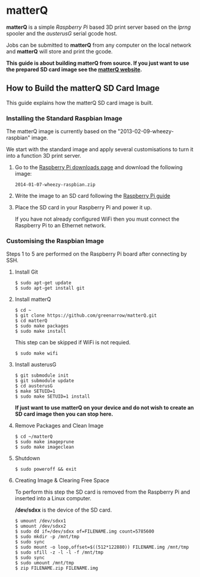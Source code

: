 # matterQ

**matterQ** is a simple *Raspberry Pi* based 3D print server based on the
*lprng* spooler and the *austerusG* serial gcode host.

Jobs can be submitted to **matterQ** from any computer on the local network
and **matterQ** will store and print the gcode.

**This guide is about building matterQ from source. If you just want to use
the prepared SD card image see the [matterQ website](http://matterq.org).**

## How to Build the matterQ SD Card Image

This guide explains how the matterQ SD card image is built.

### Installing the Standard Raspbian Image

The matterQ image is currently based on the "2013-02-09-wheezy-raspbian" image.

We start with the standard image and apply several customisations to turn it
into a function 3D print server.

1.  Go to the
    [Raspberry Pi downloads page](http://www.raspberrypi.org/downloads)
    and download the following image:

        2014-01-07-wheezy-raspbian.zip

3.  Write the image to an SD card following the
    [Raspberry Pi guide](http://elinux.org/RPi_Easy_SD_Card_Setup)

4.  Place the SD card in your Raspberry Pi and power it up.

    If you have not already configured WiFi then you must connect the
    Raspberry Pi to an Ethernet network.


### Customising the Raspbian Image
Steps 1 to 5 are performed on the Raspberry Pi board after connecting by SSH.

1.  Install Git

        $ sudo apt-get update
        $ sudo apt-get install git

2.  Install matterQ

        $ cd ~
        $ git clone https://github.com/greenarrow/matterQ.git
        $ cd matterQ
        $ sudo make packages
        $ sudo make install

    This step can be skipped if WiFi is not requied.

        $ sudo make wifi

3.  Install austerusG

        $ git submodule init
        $ git submodule update
        $ cd austerusG
        $ make SETUID=1
        $ sudo make SETUID=1 install

    **If just want to use matterQ on your device and do not wish to create an
    SD card image then you can stop here.**

4.  Remove Packages and Clean Image

        $ cd ~/matterQ
        $ sudo make imageprune
        $ sudo make imageclean

5.  Shutdown

        $ sudo poweroff && exit

6.  Creating Image & Clearing Free Space

    To perform this step the SD card is removed from the Raspberry Pi and
    inserted into a Linux computer.

    **/dev/sdxx** is the device of the SD card.

        $ umount /dev/sdxx1
        $ umount /dev/sdxx2
        $ sudo dd if=/dev/sdxx of=FILENAME.img count=5785600
        $ sudo mkdir -p /mnt/tmp
        $ sudo sync
        $ sudo mount -o loop,offset=$((512*122880)) FILENAME.img /mnt/tmp
        $ sudo sfill -z -l -l -f /mnt/tmp
        $ sudo sync
        $ sudo umount /mnt/tmp
        $ zip FILENAME.zip FILENAME.img

